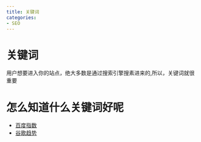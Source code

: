 ```yaml
---
title: 关键词
categories: 
- SEO
---
```


# 关键词

用户想要进入你的站点，绝大多数是通过搜索引擎搜素进来的,所以，关键词就很重要

# 怎么知道什么关键词好呢

- [百度指数](http://index.baidu.com)
- [谷歌趋势](https://trends.google.com/trends/)